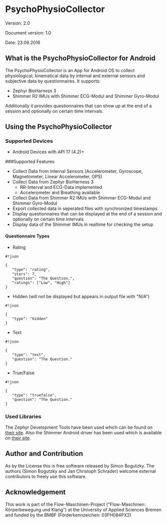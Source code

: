 # PsychoPhysioCollector
Version: 2.0

Document version: 1.0 

Date: 23.06.2016

## What is the PsychoPhysioCollector for Android
The PsychoPhysioCollector is an App for Android OS to collect physiological, kinematical data by internal and external sensors and subjective data by questionnaires. It supports:

* Zephyr BioHarness 3
* Shimmer R2 IMUs with Shimmer ECG-Modul and Shimmer Gyro-Modul

Additionally it provides questionnaires that can show up at the end of a session and optionally on certain time intervals.

## Using the PsychoPhysioCollector

### Supported Devices

* Android Devices with API 17 (4.2)+

###Supported Features

* Collect Data from internal Sensors (Accelerometer, Gyroscope, Magnetometer, Linear Accelerometer, GPS)
* Collect Data from Zephyr BioHarness 3
   * RR-Interval and ECG-Data implemented
   * Accelerometer and Breathing available
* Collect Data from Shimmer R2 IMUs with Shimmer ECG-Modul and Shimmer Gyro-Modul
* Export collected data in seperated files with synchronized timestamps
* Display questionnaires that can be displayed at the end of a session and optionally on certain time intervals
* Display data of the Shimmer IMUs in realtime for checking the setup

#### Questionnaire Types
* Rating

```
#!json

{
   "type": "rating",
   "stars": 7,
   "question": "The Question.",
   "ratings": ["Low", "High"]
}
```

* Hidden (will not be displayed but appears in output file with "N/A")

```
#!json

{
   "type": "hidden"
}
```

* Text

```
#!json

{
   "type": "text",
   "question": "The Question."
}
```

* True/False

```
#!json

{
   "type": "truefalse",
   "question": "The Question."
}
```

### Used Libraries
The Zephyr Development Tools have been used which can be found on [their site](http://www.zephyranywhere.com/zephyr-labs/development-tools).
Also the Shimmer Android driver has been used which is available on [their site](http://www.shimmersensing.com/shop/shimmer-android-id).

## Author and Contribution
As by the License this is free software released by Simon Bogutzky. The authors (Simon Bogutzky and Jan Christoph Schrader) welcome external contributors to freely use this software.

## Acknowledgement
This work is part of the Flow-Maschinen-Project ("Flow-Maschinen: Körperbewegung und Klang") at the University of Applied Sciences Bremen and funded by the BMBF (Förderkennzeichen: 03FH084PX2)
